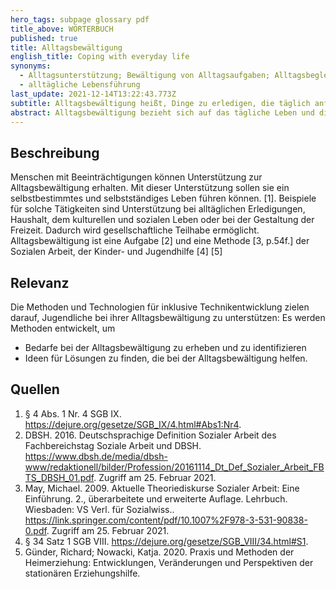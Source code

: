 ```yaml
---
hero_tags: subpage glossary pdf
title_above: WÖRTERBUCH
published: true
title: Alltagsbewältigung
english_title: Coping with everyday life
synonyms:
  - Alltagsunterstützung; Bewältigung von Alltagsaufgaben; Alltagsbegleitung
  - alltägliche Lebensführung
last_update: 2021-12-14T13:22:43.773Z
subtitle: Alltagsbewältigung heißt, Dinge zu erledigen, die täglich anfallen.
abstract: Alltagsbewältigung bezieht sich auf das tägliche Leben und die Aufgaben, die während des Tages zu erledigen sind. Das ist zum Beispiel das Einkaufen, das Kochen oder das Putzen. Bei der Alltagsbewältigung geht es darum, dass alle Menschen selbstbestimmt handeln können. Dabei können sie unterstützt werden.
---
```


## Beschreibung

Menschen mit Beeinträchtigungen können Unterstützung zur Alltagsbewältigung erhalten. Mit dieser Unterstützung sollen sie ein selbstbestimmtes und selbstständiges Leben führen können.
\[1]. Beispiele für solche Tätigkeiten sind Unterstützung bei alltäglichen Erledigungen, Haushalt, dem kulturellen und sozialen Leben oder bei der Gestaltung der Freizeit. Dadurch wird gesellschaftliche Teilhabe ermöglicht. Alltagsbewältigung ist eine Aufgabe \[2] und eine Methode \[3, p.54f.] der Sozialen Arbeit, der Kinder- und Jugendhilfe \[4] \[5]

## Relevanz

Die Methoden und Technologien für inklusive Technikentwicklung zielen darauf, Jugendliche bei ihrer Alltagsbewältigung zu unterstützen: Es werden Methoden entwickelt, um 
- Bedarfe bei der Alltagsbewältigung zu erheben und zu identifizieren
- Ideen für Lösungen zu finden, die bei der Alltagsbewältigung helfen.

## Quellen

<!--StartFragment-->

1. § 4 Abs. 1 Nr. 4 SGB IX. <https://dejure.org/gesetze/SGB_IX/4.html#Abs1:Nr4>.
2. DBSH. 2016. Deutschsprachige Definition Sozialer Arbeit des Fachbereichstag Soziale Arbeit und DBSH. <https://www.dbsh.de/media/dbsh-www/redaktionell/bilder/Profession/20161114_Dt_Def_Sozialer_Arbeit_FBTS_DBSH_01.pdf>. Zugriff am 25. Februar 2021.
3. May, Michael. 2009. Aktuelle Theoriediskurse Sozialer Arbeit: Eine Einführung. 2., überarbeitete und erweiterte Auflage. Lehrbuch. Wiesbaden: VS Verl. für Sozialwiss.. <https://link.springer.com/content/pdf/10.1007%2F978-3-531-90838-0.pdf>. Zugriff am 25. Februar 2021.
4. § 34 Satz 1 SGB VIII. <https://dejure.org/gesetze/SGB_VIII/34.html#S1>.
5. Günder, Richard; Nowacki, Katja. 2020. Praxis und Methoden der Heimerziehung: Entwicklungen, Veränderungen und Perspektiven der stationären Erziehungshilfe. 

<!--EndFragment-->

